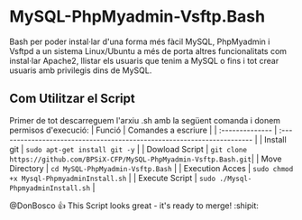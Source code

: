 # MySQL-PhpMyadmin-Vsftp.Bash
Bash per poder instal·lar d'una forma més fàcil MySQL, PhpMyadmin i Vsftpd a un sistema Linux/Ubuntu a més de porta altres funcionalitats com instal·lar Apache2, llistar els usuaris que tenim a MySQL o fins i tot crear usuaris amb privilegis dins de MySQL.

## Com Utilitzar el Script
Primer de tot descarreguem l'arxiu .sh amb la següent comanda i donem permisos d'execució:
| Funció          | Comandes a escriure                                                     |
| :-------------- | :---------------------------------------------------------------------- |
| Install git     | `sudo apt-get install git -y`                                           |
| Dowload Script  | `git clone https://github.com/BPSiX-CFP/MySQL-PhpMyadmin-Vsftp.Bash.git`|
| Move Directory  | `cd MySQL-PhpMyadmin-Vsftp.Bash`                                        |
| Execution Acces | `sudo chmod +x Mysql-PhpmyadminInstall.sh`                              |
| Execute Script  | `sudo ./Mysql-PhpmyadminInstall.sh`                                     |

@DonBosco :+1: This Script looks great - it's ready to merge! :shipit:
